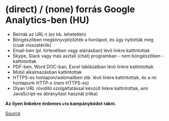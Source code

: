 # (direct) / (none) forrás Google Analytics-ben (HU)

- Beírták az URL-t (ez kb. lehetetlen)
- Böngészőben megkönyvjelzőzték a honlapot, és úgy nyitották meg (csak visszatérők)
- Email-ben (pl. hírlevélben vagy aláírásban) lévő linkre kattintottak
- Skype, Slack vagy más asztali (chat) programban - nem böngészőben - kattintottak
- PDF-ben, Word DOC-ban, Excel táblázatban lévő linkre kattintottak
- Mobil alkalmazásban kattintottak
- HTTPS-es honlapon/webmailben stb. lévő linkre kattintottak, és a mi honlapunk HTTP-s (nem HTTPS-es)
- Olyan URL rövidítő szolgáltatással készült linkre kattintottak, ami JavaScript-es átirányítást használ (ritka)

**Az ilyen linkekre érdemes `utm` kampánykódot rakni.**

[Source](http://blog.analytics-toolkit.com/2015/google-analytics-direct-none-source/)
